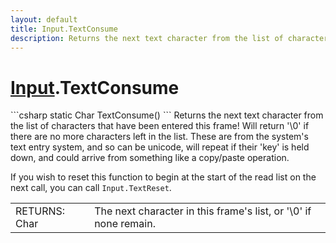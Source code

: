 ```yaml
---
layout: default
title: Input.TextConsume
description: Returns the next text character from the list of characters that have been entered this frame! Will return '\0' if there are no more characters left in the list. These are from the system's text entry system, and so can be unicode, will repeat if their 'key' is held down, and could arrive from something like a copy/paste operation.  If you wish to reset this function to begin at the start of the read list on the next call, you can call Input.TextReset.
---
```

# [Input]({{site.url}}/Pages/StereoKit/Input.html).TextConsume

<div class='signature' markdown='1'>
```csharp
static Char TextConsume()
```
Returns the next text character from the list of
characters that have been entered this frame! Will return '\0' if
there are no more characters left in the list. These are from the
system's text entry system, and so can be unicode, will repeat if
their 'key' is held down, and could arrive from something like a
copy/paste operation.

If you wish to reset this function to begin at the start of the
read list on the next call, you can call `Input.TextReset`.
</div>

|  |  |
|--|--|
|RETURNS: Char|The next character in this frame's list, or '\0' if none remain.|




